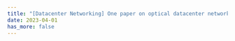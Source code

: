 ```yaml
---
title: "[Datacenter Networking] One paper on optical datacenter networking design is accepted by IEEE ToN 2023."
date: 2023-04-01
has_more: false
---
```


